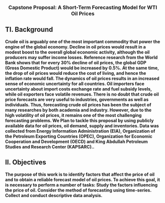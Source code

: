   <h3 align="center"> Capstone Proposal: A Short-Term Forecasting Model for WTI Oil Prices </h3>

## TI. Background

**Crude oil is arguably one of the most important commodity that power the engine of the global economy. Decline in oil prices would result in a modest boost to the overall global economic activity, although the oil producers may suffer income losses. Reference research from the World Bank shows that for every 30% decline of oil prices, the global GDP (Gross Domestic Product) would be increased by 0.5%. At the same time, the drop of oil prices would reduce the cost of living, and hence the inflation rate would fall. The dynamics of oil prices results in an increased sense of economic uncertainty for all countries. Oil importers face uncertainty about import costs exchange rate and fuel subsidy levels, while oil exporters face volatile revenues.
There is no doubt that crude oil price forecasts are very useful to industries, governments as well as individuals. Thus, forecasting crude oil prices has been the subject of many researches by both academia and industry. However, due to the high volatility of oil prices, it remains one of the most challenging forecasting problems.
We Plan to tackle this proposal by using publicly available data for oil prices, oil demand, supply and inventories. Data was collected from Energy Information Administration (EIA), Organization of the Petroleum Exporting Countries (OPEC), Organization for Economic Cooperation and Development (OECD) and King Abdullah Petroleum Studies and Research Center (KAPSARC)..**

## II. Objectives

   **The purpose of this work is to identify factors that affect the price of oil and to obtain a reliable forecast model of oil prices. To achieve this goal, it is necessary to perform a number of tasks:
Study the factors influencing the price of oil.
Consider the method of forecasting using time-series.
Collect and conduct descriptive data analysis.**
